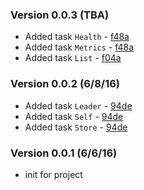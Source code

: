 ### Version 0.0.3 (TBA)
* Added task `Health` - [f48a](https://github.com/cdancy/gradle-etcd-rest-plugin/commit/f48aff4ac16100eecf0131c5d78bca1c9a391066)
* Added task `Metrics` - [f48a](https://github.com/cdancy/gradle-etcd-rest-plugin/commit/f48aff4ac16100eecf0131c5d78bca1c9a391066)
* Added task `List` - [f04a](https://github.com/cdancy/gradle-etcd-rest-plugin/commit/f04ab830afddec6a4cf338c94985571a5dd60aa1)

### Version 0.0.2 (6/8/16)
* Added task `Leader` - [94de](https://github.com/cdancy/gradle-etcd-rest-plugin/commit/94de8bfb947614907768351f737d407bd4b12c22)
* Added task `Self` - [94de](https://github.com/cdancy/gradle-etcd-rest-plugin/commit/94de8bfb947614907768351f737d407bd4b12c22)
* Added task `Store` - [94de](https://github.com/cdancy/gradle-etcd-rest-plugin/commit/94de8bfb947614907768351f737d407bd4b12c22)

### Version 0.0.1 (6/6/16)
* init for project
